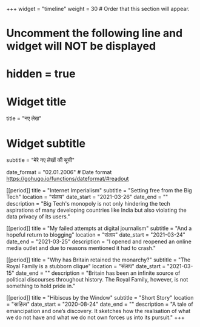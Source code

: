 +++
widget = "timeline"
weight = 30  # Order that this section will appear.

# Uncomment the following line and widget will NOT be displayed
# hidden = true

# Widget title
title = "नए लेख"
# Widget subtitle
subtitle = "मेरे नए लेखों की सूची"

date_format = "02.01.2006" # Date format https://gohugo.io/functions/dateformat/#readout

[[period]]
  title = "Internet Imperialism"
  subtitle = "Setting free from the Big Tech"
  location = "संलाप"
  date_start = "2021-03-26"
  date_end = ""
  description = "Big Tech's monopoly is not only hindering the tech aspirations of many developing countries like India but also violating the data privacy of its users."

[[period]]
  title = "My failed attempts at digital journalism"
  subtitle = "And a hopeful return to blogging"
  location = "संलाप"
  date_start = "2021-03-24"
  date_end = "2021-03-25"
  description = "I opened and reopened an online media outlet and due to reasons mentioned it had to crash."

[[period]]
  title = "Why has Britain retained the monarchy?"
  subtitle = "The Royal Family is a stubborn clique"
  location = "संलाप"
  date_start = "2021-03-15"
  date_end = ""
  description = "Britain has been an infinite source of political discourses throughout history. The Royal Family, however, is not something to hold pride in."

[[period]]
  title = "Hibiscus by the Window"
  subtitle = "Short Story"
  location = "साहित्य"
  date_start = "2020-08-24"
  date_end = ""
  description = "A tale of emancipation and one’s discovery. It sketches how the realisation of what we do not have and what we do not own forces us into its pursuit."
+++